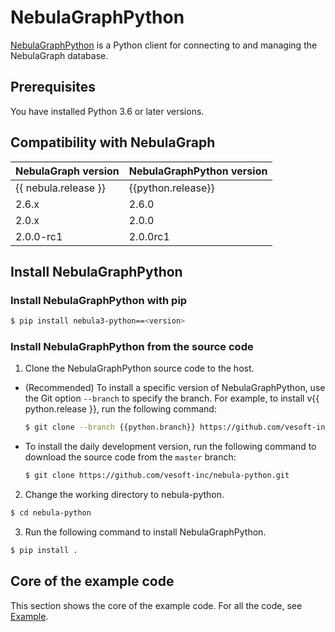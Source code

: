 # NebulaGraphPython

[NebulaGraphPython](https://github.com/vesoft-inc/nebula-python) is a Python client for connecting to and managing the NebulaGraph database.

## Prerequisites

You have installed Python 3.6 or later versions.

## Compatibility with NebulaGraph

|NebulaGraph version|NebulaGraphPython version|
|:---|:---|
|{{ nebula.release }}|{{python.release}}|
|2.6.x|2.6.0|
|2.0.x|2.0.0|
|2.0.0-rc1|2.0.0rc1|

## Install NebulaGraphPython

### Install NebulaGraphPython with pip

```bash
$ pip install nebula3-python==<version>
```

### Install NebulaGraphPython from the source code

1. Clone the NebulaGraphPython source code to the host.

  - (Recommended) To install a specific version of NebulaGraphPython, use the Git option `--branch` to specify the branch. For example, to install v{{ python.release }}, run the following command:

    ```bash
    $ git clone --branch {{python.branch}} https://github.com/vesoft-inc/nebula-python.git
    ```

  - To install the daily development version, run the following command to download the source code from the `master` branch:

    ```bash
    $ git clone https://github.com/vesoft-inc/nebula-python.git
    ```

2. Change the working directory to nebula-python.

  ```bash
  $ cd nebula-python
  ```

3. Run the following command to install NebulaGraphPython.

  ```bash
  $ pip install .
  ```

## Core of the example code

This section shows the core of the example code. For all the code, see [Example](https://github.com/vesoft-inc/nebula-python/tree/{{python.branch}}/example).
